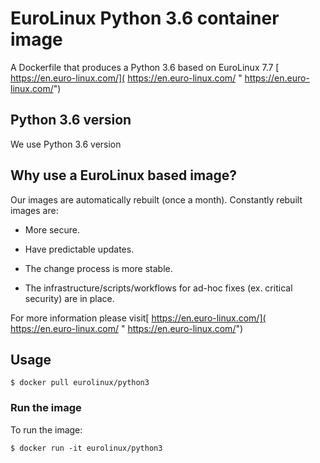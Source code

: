 # EuroLinux Python 3.6 container image

A Dockerfile that produces a Python 3.6  based on EuroLinux 7.7  [ https://en.euro-linux.com/]( https://en.euro-linux.com/ " https://en.euro-linux.com/")


## Python 3.6 version

We use Python 3.6 version

## Why use a EuroLinux  based image?

Our images are automatically rebuilt (once a month). Constantly rebuilt images are:

- More secure.

- Have predictable updates.

- The change process is more stable.

- The infrastructure/scripts/workflows for ad-hoc fixes (ex. critical security) are in place.

For more information please visit[ https://en.euro-linux.com/]( https://en.euro-linux.com/ " https://en.euro-linux.com/")

## Usage

```
$ docker pull eurolinux/python3

```

### Run the image

To run the image:

```
$ docker run -it eurolinux/python3

```

